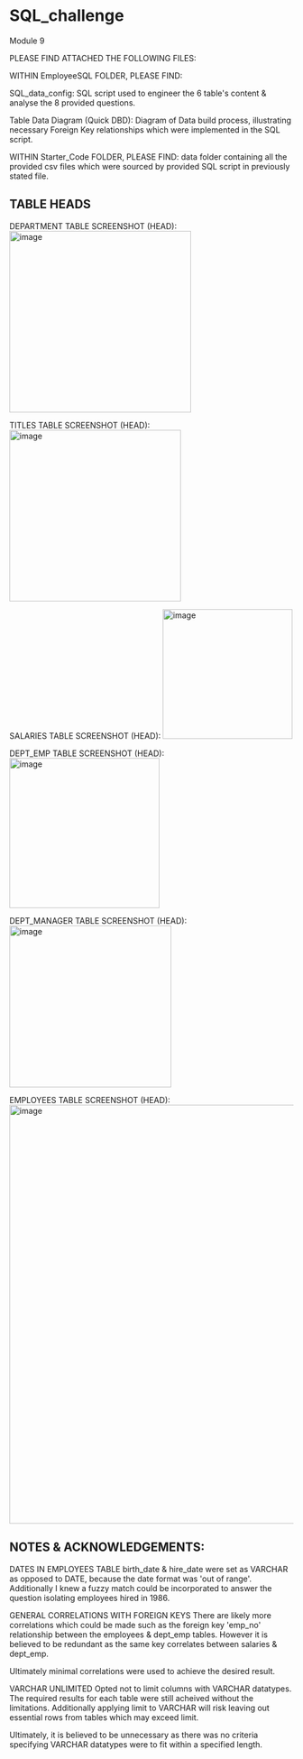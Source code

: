 # SQL_challenge
Module 9

PLEASE FIND ATTACHED THE FOLLOWING FILES:

WITHIN EmployeeSQL FOLDER, PLEASE FIND:

SQL_data_config: SQL script used to engineer the 6 table's content & analyse the 8 provided questions.

Table Data Diagram (Quick DBD): Diagram of Data build process, illustrating necessary Foreign Key relationships which were implemented in the SQL script.

WITHIN Starter_Code FOLDER, PLEASE FIND:
data folder containing all the provided csv files which were sourced by provided SQL script in previously stated file.

TABLE HEADS
------------
DEPARTMENT TABLE SCREENSHOT (HEAD):
<img width="322" alt="image" src="https://github.com/braydonnugent/SQL_challenge/assets/142812919/c8d04000-68d7-4e7e-b507-4b7d1dfd565c">

TITLES TABLE SCREENSHOT (HEAD):
<img width="304" alt="image" src="https://github.com/braydonnugent/SQL_challenge/assets/142812919/10928bd0-4477-469a-bb3d-f7dbc252ade2">

SALARIES TABLE SCREENSHOT (HEAD):
<img width="230" alt="image" src="https://github.com/braydonnugent/SQL_challenge/assets/142812919/1ff241f6-deef-4053-bf27-f54725a79331">

DEPT_EMP TABLE SCREENSHOT (HEAD):
<img width="266" alt="image" src="https://github.com/braydonnugent/SQL_challenge/assets/142812919/8e4bc2cb-e569-4153-b7a4-ad3b8ce487c5">

DEPT_MANAGER TABLE SCREENSHOT (HEAD):
<img width="287" alt="image" src="https://github.com/braydonnugent/SQL_challenge/assets/142812919/228960b5-6a1a-414f-9e56-08e411594fdf">

EMPLOYEES TABLE SCREENSHOT (HEAD):
<img width="743" alt="image" src="https://github.com/braydonnugent/SQL_challenge/assets/142812919/c1343aa7-ea22-4e99-9df1-23bd974598e0">


NOTES & ACKNOWLEDGEMENTS:
-------------------------
DATES IN EMPLOYEES TABLE
birth_date & hire_date were set as VARCHAR as opposed to DATE, because the date format was 'out of range'. Additionally I knew a fuzzy match could be incorporated to answer the question isolating employees hired in 1986.

GENERAL CORRELATIONS WITH FOREIGN KEYS
There are likely more correlations which could be made such as the foreign key 'emp_no' relationship between the employees & dept_emp tables. However it is believed to be redundant as the same key correlates between salaries & dept_emp. 

Ultimately minimal correlations were used to achieve the desired result.

VARCHAR UNLIMITED 
Opted not to limit columns with VARCHAR datatypes. The required results for each table were still acheived without the limitations. Additionally applying limit to VARCHAR will risk leaving out essential rows from tables which may exceed limit. 

Ultimately, it is believed to be unnecessary as there was no criteria specifying VARCHAR datatypes were to fit within a specified length.
